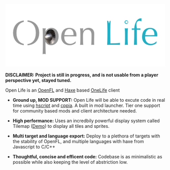 <p align="center"><img src="logo.jpg"/></p>


**DISCLAIMER: Project is still in progress, and is not usable from a player perspective yet, stayed tuned.**


Open Life is an [OpenFL](https://openfl.org) and [Haxe](https://haxe.org) based [OneLife](http://onehouronelife.com/) client

* **Ground up, MOD SUPPORT:** Open Life will be able to excute code in real time using [hscript](https://github.com/HaxeFoundation/hscript) and [cppia](https://haxe.org/manual/target-cppia-getting-started.html). A built in mod launcher. Tier one support for community based mods and client architecture needed.

* **High performance:** Uses an incredbily powerful display system called Tilemap ([Demo](https://www.openfl.org/samples/bunny/)) to display all tiles and sprites.

* **Multi target and language export:** Deploy to a plethora of targets with the stability of OpenFL, and multiple languages with haxe from Javascript to C/C++

* **Thoughtful, concise and efficent code:** Codebase is as minimalistic as possible while also keeping the level of abstriction low.